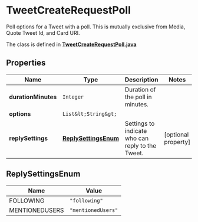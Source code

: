 

# TweetCreateRequestPoll

Poll options for a Tweet with a poll. This is mutually exclusive from Media, Quote Tweet Id, and Card URI.

The class is defined in **[TweetCreateRequestPoll.java](../../src/main/java/example/micronaut/model/TweetCreateRequestPoll.java)**

## Properties

Name | Type | Description | Notes
------------ | ------------- | ------------- | -------------
**durationMinutes** | `Integer` | Duration of the poll in minutes. | 
**options** | `List&lt;String&gt;` |  | 
**replySettings** | [**ReplySettingsEnum**](#ReplySettingsEnum) | Settings to indicate who can reply to the Tweet. |  [optional property]



## ReplySettingsEnum

Name | Value
---- | -----
FOLLOWING | `"following"`
MENTIONEDUSERS | `"mentionedUsers"`


